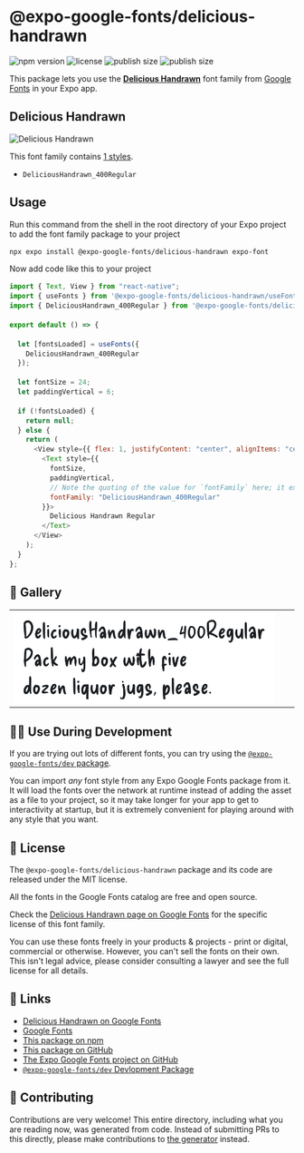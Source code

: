 # @expo-google-fonts/delicious-handrawn

![npm version](https://flat.badgen.net/npm/v/@expo-google-fonts/delicious-handrawn)
![license](https://flat.badgen.net/github/license/expo/google-fonts)
![publish size](https://flat.badgen.net/packagephobia/install/@expo-google-fonts/delicious-handrawn)
![publish size](https://flat.badgen.net/packagephobia/publish/@expo-google-fonts/delicious-handrawn)

This package lets you use the [**Delicious Handrawn**](https://fonts.google.com/specimen/Delicious+Handrawn) font family from [Google Fonts](https://fonts.google.com/) in your Expo app.

## Delicious Handrawn

![Delicious Handrawn](./font-family.png)

This font family contains [1 styles](#-gallery).

- `DeliciousHandrawn_400Regular`

## Usage

Run this command from the shell in the root directory of your Expo project to add the font family package to your project

```sh
npx expo install @expo-google-fonts/delicious-handrawn expo-font
```

Now add code like this to your project

```js
import { Text, View } from "react-native";
import { useFonts } from '@expo-google-fonts/delicious-handrawn/useFonts';
import { DeliciousHandrawn_400Regular } from '@expo-google-fonts/delicious-handrawn/400Regular';

export default () => {

  let [fontsLoaded] = useFonts({
    DeliciousHandrawn_400Regular
  });

  let fontSize = 24;
  let paddingVertical = 6;

  if (!fontsLoaded) {
    return null;
  } else {
    return (
      <View style={{ flex: 1, justifyContent: "center", alignItems: "center" }}>
        <Text style={{
          fontSize,
          paddingVertical,
          // Note the quoting of the value for `fontFamily` here; it expects a string!
          fontFamily: "DeliciousHandrawn_400Regular"
        }}>
          Delicious Handrawn Regular
        </Text>
      </View>
    );
  }
};
```

## 🔡 Gallery


||||
|-|-|-|
|![DeliciousHandrawn_400Regular](./400Regular/DeliciousHandrawn_400Regular.ttf.png)||||


## 👩‍💻 Use During Development

If you are trying out lots of different fonts, you can try using the [`@expo-google-fonts/dev` package](https://github.com/expo/google-fonts/tree/master/font-packages/dev#readme).

You can import _any_ font style from any Expo Google Fonts package from it. It will load the fonts over the network at runtime instead of adding the asset as a file to your project, so it may take longer for your app to get to interactivity at startup, but it is extremely convenient for playing around with any style that you want.


## 📖 License

The `@expo-google-fonts/delicious-handrawn` package and its code are released under the MIT license.

All the fonts in the Google Fonts catalog are free and open source.

Check the [Delicious Handrawn page on Google Fonts](https://fonts.google.com/specimen/Delicious+Handrawn) for the specific license of this font family.

You can use these fonts freely in your products & projects - print or digital, commercial or otherwise. However, you can't sell the fonts on their own. This isn't legal advice, please consider consulting a lawyer and see the full license for all details.

## 🔗 Links

- [Delicious Handrawn on Google Fonts](https://fonts.google.com/specimen/Delicious+Handrawn)
- [Google Fonts](https://fonts.google.com/)
- [This package on npm](https://www.npmjs.com/package/@expo-google-fonts/delicious-handrawn)
- [This package on GitHub](https://github.com/expo/google-fonts/tree/master/font-packages/delicious-handrawn)
- [The Expo Google Fonts project on GitHub](https://github.com/expo/google-fonts)
- [`@expo-google-fonts/dev` Devlopment Package](https://github.com/expo/google-fonts/tree/master/font-packages/dev)

## 🤝 Contributing

Contributions are very welcome! This entire directory, including what you are reading now, was generated from code. Instead of submitting PRs to this directly, please make contributions to [the generator](https://github.com/expo/google-fonts/tree/master/packages/generator) instead.
